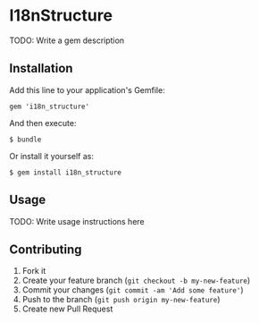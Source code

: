 # I18nStructure

TODO: Write a gem description

## Installation

Add this line to your application's Gemfile:

    gem 'i18n_structure'

And then execute:

    $ bundle

Or install it yourself as:

    $ gem install i18n_structure

## Usage

TODO: Write usage instructions here

## Contributing

1. Fork it
2. Create your feature branch (`git checkout -b my-new-feature`)
3. Commit your changes (`git commit -am 'Add some feature'`)
4. Push to the branch (`git push origin my-new-feature`)
5. Create new Pull Request
